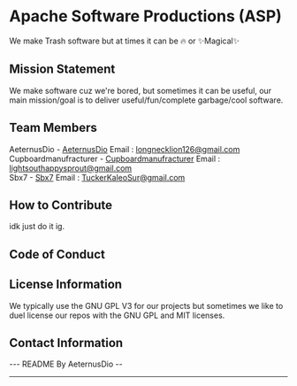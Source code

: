 # Apache Software Productions (ASP)
We make Trash software but at times it can be 🔥 or ✨Magical✨

## Mission Statement
We make software cuz we're bored, but sometimes it can be useful, our main mission/goal is to deliver useful/fun/complete garbage/cool software.

## Team Members
AeternusDio - [AeternusDio](https://github.com/AeternusDio) Email : longnecklion126@gmail.com <br> 
Cupboardmanufracturer - [Cupboardmanufracturer](https://github.com/cupboardmanufacturer) Email : lightsouthappysprout@gmail.com <br>
Sbx7 - [Sbx7](https://github.com/sbx7) Email : TuckerKaleoSur@gmail.com

## How to Contribute
idk just do it ig.

## Code of Conduct

## License Information
We typically use the GNU GPL V3 for our projects but sometimes we like to duel license our repos with the GNU GPL and MIT licenses.

## Contact Information

--- README By AeternusDio -- 

---
